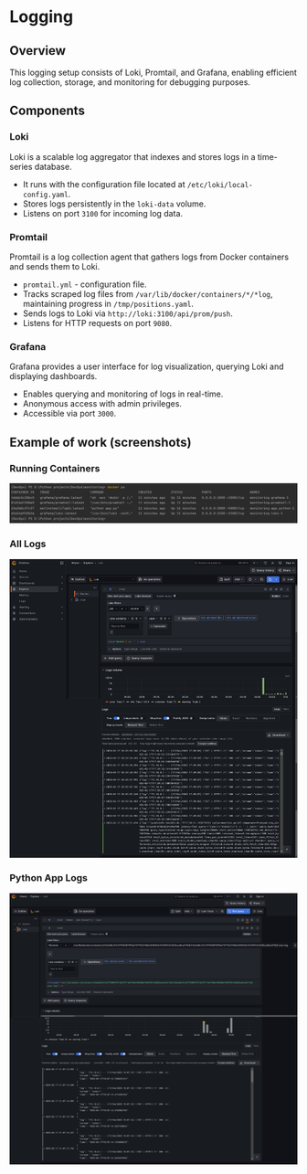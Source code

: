 # Logging

## Overview

This logging setup consists of Loki, Promtail, and Grafana, enabling efficient log collection, storage, and monitoring for debugging purposes.

## Components

### Loki
Loki is a scalable log aggregator that indexes and stores logs in a time-series database.
- It runs with the configuration file located at `/etc/loki/local-config.yaml`.
- Stores logs persistently in the `loki-data` volume.
- Listens on port `3100` for incoming log data.

### Promtail
Promtail is a log collection agent that gathers logs from Docker containers and sends them to Loki.
- `promtail.yml` - configuration file.
- Tracks scraped log files from `/var/lib/docker/containers/*/*log`, maintaining progress in `/tmp/positions.yaml`.
- Sends logs to Loki via `http://loki:3100/api/prom/push`.
- Listens for HTTP requests on port `9080`.

### Grafana
Grafana provides a user interface for log visualization, querying Loki and displaying dashboards.
- Enables querying and monitoring of logs in real-time.
- Anonymous access with admin privileges.
- Accessible via port `3000`.

## Example of work (screenshots)

### Running Containers

![Containers](screenshots/containers.png)

### All Logs

![All Logs](screenshots//all_logs.png)

### Python App Logs

![App logs](screenshots/app_logs.png)
